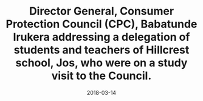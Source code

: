 ---
title:   Director General, Consumer Protection Council (CPC), Babatunde Irukera addressing a delegation of students and teachers of Hillcrest school, Jos, who were on a study visit to the Council.
date:    2018-03-14
category:     news
layout: post
image:   /uploads/delegation-of-students-and-teachers.jpg
---
